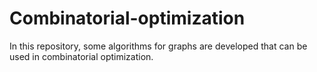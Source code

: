 # Combinatorial-optimization
In this repository, some algorithms for graphs are developed that can be used in combinatorial optimization.

